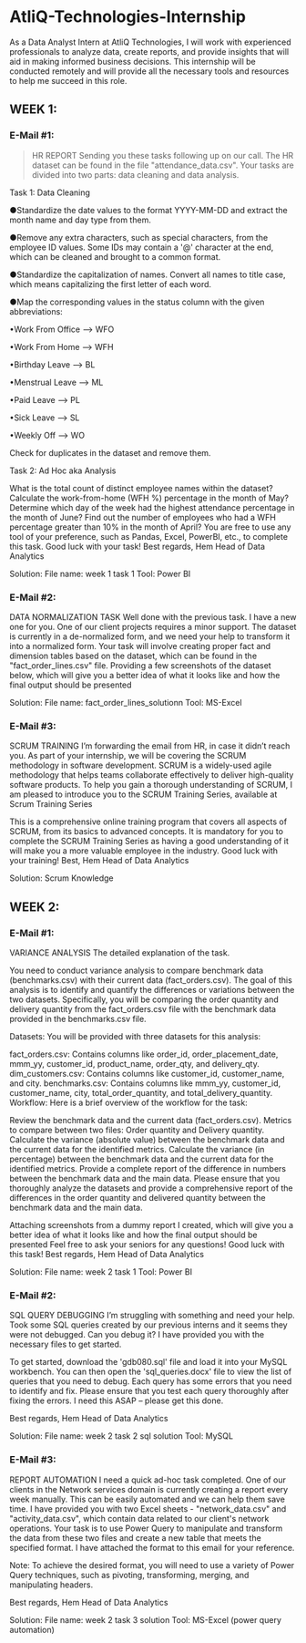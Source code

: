 # AtliQ-Technologies-Internship

As a Data Analyst Intern at AtliQ Technologies, I will work with experienced professionals to analyze data, create reports, and provide insights that will aid in making informed business decisions. This internship will be conducted remotely and will provide all the necessary tools and resources to help me succeed in this role.

## WEEK 1:

### E-Mail #1:
>HR REPORT
>Sending you these tasks following up on our call.
>The HR dataset can be found in the file "attendance_data.csv". Your tasks are divided into two parts: data cleaning and data analysis.

Task 1: Data Cleaning

●Standardize the date values to the format YYYY-MM-DD and extract the month name and day type from them.

●Remove any extra characters, such as special characters, from the employee ID values. Some IDs may contain a '@' character at the end, which can be cleaned and brought to a common format.

●Standardize the capitalization of names. Convert all names to title case, which means capitalizing the first letter of each word.

●Map the corresponding values in the status column with the given abbreviations:

  •Work From Office --> WFO

  •Work From Home --> WFH

  •Birthday Leave --> BL

  •Menstrual Leave --> ML

  •Paid Leave --> PL

  •Sick Leave --> SL

  •Weekly Off --> WO

Check for duplicates in the dataset and remove them.


Task 2: Ad Hoc aka Analysis

What is the total count of distinct employee names within the dataset?
Calculate the work-from-home (WFH %) percentage in the month of May?
Determine which day of the week had the highest attendance percentage in the month of June?
Find out the number of employees who had a WFH percentage greater than 10% in the month of April?
You are free to use any tool of your preference, such as Pandas, Excel, PowerBI, etc., to complete this task.
Good luck with your task!
Best regards,
Hem
Head of Data Analytics

Solution:
File name: week 1 task 1
Tool: Power BI

### E-Mail #2:
DATA NORMALIZATION TASK
Well done with the previous task. I have a new one for you.
One of our client projects requires a minor support. The dataset is currently in a de-normalized form, and we need your help to transform it into a normalized form.
Your task will involve creating proper fact and dimension tables based on the dataset, which can be found in the "fact_order_lines.csv" file. Providing a few screenshots of the dataset below, which will give you a better idea of what it looks like and how the final output should be presented


Solution:
File name: fact_order_lines_solutionn
Tool: MS-Excel

### E-Mail #3:
SCRUM TRAINING
I’m forwarding the email from HR, in case it didn’t reach you.
As part of your internship, we will be covering the SCRUM methodology in software development. SCRUM is a widely-used agile methodology that helps teams collaborate effectively to deliver high-quality software products. To help you gain a thorough understanding of SCRUM, I am pleased to introduce you to the SCRUM Training Series, available at Scrum Training Series

This is a comprehensive online training program that covers all aspects of SCRUM, from its basics to advanced concepts. It is mandatory for you to complete the SCRUM Training Series as having a good understanding of it will make you a more valuable employee in the industry.
Good luck with your training!
Best,
Hem
Head of Data Analytics

Solution:
Scrum Knowledge



## WEEK 2:

### E-Mail #1:
VARIANCE ANALYSIS
The detailed explanation of the task.

You need to conduct variance analysis to compare benchmark data (benchmarks.csv) with their current data (fact_orders.csv). The goal of this analysis is to identify and quantify the differences or variations between the two datasets. Specifically, you will be comparing the order quantity and delivery quantity from the fact_orders.csv file with the benchmark data provided in the benchmarks.csv file.

Datasets:
You will be provided with three datasets for this analysis:

fact_orders.csv: Contains columns like order_id, order_placement_date, mmm_yy, customer_id, product_name, order_qty, and delivery_qty.
dim_customers.csv: Contains columns like customer_id, customer_name, and city.
benchmarks.csv: Contains columns like mmm_yy, customer_id, customer_name, city, total_order_quantity, and total_delivery_quantity.
Workflow:
Here is a brief overview of the workflow for the task:

Review the benchmark data and the current data (fact_orders.csv).
Metrics to compare between two files: Order quantity and Delivery quantity.
Calculate the variance (absolute value) between the benchmark data and the current data for the identified metrics.
Calculate the variance (in percentage) between the benchmark data and the current data for the identified metrics.
Provide a complete report of the difference in numbers between the benchmark data and the main data.
Please ensure that you thoroughly analyze the datasets and provide a comprehensive report of the differences in the order quantity and delivered quantity between the benchmark data and the main data.

Attaching screenshots from a dummy report I created, which will give you a better idea of what it looks like and how the final output should be presented Feel free to ask your seniors for any questions!
Good luck with this task!
Best regards,
Hem
Head of Data Analytics


Solution:
File name: week 2 task 1
Tool: Power BI

### E-Mail #2:
SQL QUERY DEBUGGING
I’m struggling with something and need your help. Took some SQL queries created by our previous interns and it seems they were not debugged. Can you debug it?
I have provided you with the necessary files to get started.

To get started, download the 'gdb080.sql' file and load it into your MySQL workbench. You can then open the 'sql_queries.docx' file to view the list of queries that you need to debug. Each query has some errors that you need to identify and fix. Please ensure that you test each query thoroughly after fixing the errors.
I need this ASAP – please get this done.

Best regards,
Hem
Head of Data Analytics

Solution:
File name: week 2 task 2 sql solution
Tool: MySQL

### E-Mail #3:
REPORT AUTOMATION I need a quick ad-hoc task completed.
One of our clients in the Network services domain is currently creating a report every week manually. This can be easily automated and we can help them save time.
I have provided you with two Excel sheets - "network_data.csv" and "activity_data.csv", which contain data related to our client's network operations. Your task is to use Power Query to manipulate and transform the data from these two files and create a new table that meets the specified format. I have attached the format to this email for your reference.

Note: To achieve the desired format, you will need to use a variety of Power Query techniques, such as pivoting, transforming, merging, and manipulating headers.

Best regards,
Hem
Head of Data Analytics


Solution:
File name: week 2 task 3 solution
Tool: MS-Excel (power query automation)
